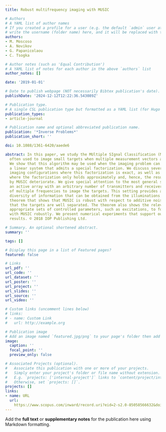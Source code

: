 ```yaml
---
title: Robust multifrequency imaging with MUSIC

# Authors
# A YAML list of author names
# If you created a profile for a user (e.g. the default `admin` user at `content/authors/admin/`), 
# write the username (folder name) here, and it will be replaced with their full name and linked to their profile.
authors:
- M. Moscoso
- A. Novikov
- G. Papanicolaou
- C. Tsogka

# Author notes (such as 'Equal Contribution')
# A YAML list of notes for each author in the above `authors` list
author_notes: []

date: '2019-01-01'

# Date to publish webpage (NOT necessarily Bibtex publication's date).
publishDate: '2024-12-12T12:22:36.543089Z'

# Publication type.
# A single CSL publication type but formatted as a YAML list (for Hugo requirements).
publication_types:
- article-journal

# Publication name and optional abbreviated publication name.
publication: '*Inverse Problems*'
publication_short: ''

doi: 10.1088/1361-6420/aaede6

abstract: In this paper, we study the MUltiple SIgnal Classification (MUSIC) algorithm
  often used to image small targets when multiple measurement vectors are available.
  We show that this algorithm may be used when the imaging problem can be cast as
  a linear system that admits a special factorization. We discuss several active array
  imaging configurations where this factorization is exact, as well as other configurations
  where the factorization only holds approximately and, hence, the results provided
  by MUSIC deteriorate. We give special attention to the most general setting where
  an active array with an arbitrary number of transmitters and receivers uses signals
  of multiple frequencies to image the targets. This setting provides all the possible
  diversity of information that can be obtained from the illuminations. We give a
  theorem that shows that MUSIC is robust with respect to additive noise provided
  that the targets are well separated. The theorem also shows the relevance of using
  appropriate sets of controlled parameters, such as excitations, to form the images
  with MUSIC robustly. We present numerical experiments that support our theoretical
  results. © 2018 IOP Publishing Ltd.

# Summary. An optional shortened abstract.
summary: ''

tags: []

# Display this page in a list of Featured pages?
featured: false

# Links
url_pdf: ''
url_code: ''
url_dataset: ''
url_poster: ''
url_project: ''
url_slides: ''
url_source: ''
url_video: ''

# Custom links (uncomment lines below)
# links:
# - name: Custom Link
#   url: http://example.org

# Publication image
# Add an image named `featured.jpg/png` to your page's folder then add a caption below.
image:
  caption: ''
  focal_point: ''
  preview_only: false

# Associated Projects (optional).
#   Associate this publication with one or more of your projects.
#   Simply enter your project's folder or file name without extension.
#   E.g. `projects: ['internal-project']` links to `content/project/internal-project/index.md`.
#   Otherwise, set `projects: []`.
projects: []
links:
- name: URL
  url: 
    https://www.scopus.com/inward/record.uri?eid=2-s2.0-85058566632&doi=10.1088%2f1361-6420%2faaede6&partnerID=40&md5=92b55875eee3cf97590a4edd0ca7682a
---
```


Add the **full text** or **supplementary notes** for the publication here using Markdown formatting.
